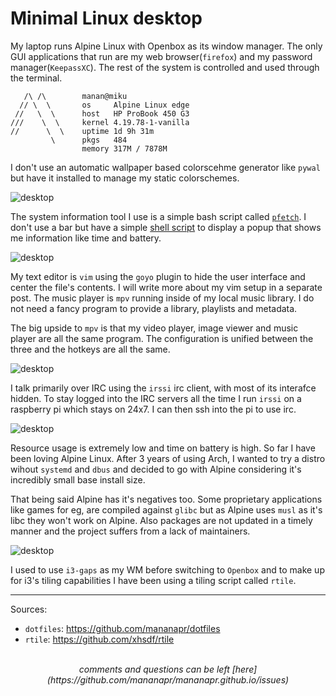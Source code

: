 # Minimal Linux desktop

My laptop runs Alpine Linux with Openbox as its window manager. The only GUI applications that run are my web browser(`firefox`) and my password manager(`KeepassXC`). The rest of the system is controlled and used through the terminal.

```
   /\ /\        manan@miku
  // \  \       os     Alpine Linux edge
 //   \  \      host   HP ProBook 450 G3
///    \  \     kernel 4.19.78-1-vanilla
//      \  \    uptime 1d 9h 31m
         \      pkgs   484
                memory 317M / 7878M
```

I don't use an automatic wallpaper based colorscehme generator like `pywal` but have it installed to manage my static colorschemes.

<picture>
  <img src="/images/rice1.png" alt="desktop">
</picture>

The system information tool I use is a simple bash script called [`pfetch`](https://github.com/dylanaraps/pfetch). I don't use a bar but have a simple [shell script](https://github.com/mananapr/dotfiles/blob/master/bin/bar) to display a popup that shows me information like time and battery.

<picture>
  <img src="/images/rice2.png" alt="desktop">
</picture>

My text editor is `vim` using the `goyo` plugin to hide the user interface and center the file's contents. I will write more about my vim setup in a separate post. The music player is `mpv` running inside of my local music library. I do not need a fancy program to provide a library, playlists and metadata.

The big upside to `mpv` is that my video player, image viewer and music player are all the same program. The configuration is unified between the three and the hotkeys are all the same.

<picture>
  <img src="/images/rice3.png" alt="desktop">
</picture>

I talk primarily over IRC using the `irssi` irc client, with most of its interafce hidden. To stay logged into the IRC servers all the time I run `irssi` on a raspberry pi which stays on 24x7. I can then ssh into the pi to use irc.

<picture>
  <img src="/images/rice4.png" alt="desktop">
</picture>

Resource usage is extremely low and time on battery is high. So far I have been loving Alpine Linux. After 3 years of using Arch, I wanted to try a distro wihout `systemd` and `dbus` and decided to go with Alpine considering it's incredibly small base install size.

That being said Alpine has it's negatives too. Some proprietary applications like games for eg, are compiled against `glibc` but as Alpine uses `musl` as it's libc they won't work on Alpine. Also packages are not updated in a timely manner and the project suffers from a lack of maintainers.

<picture>
  <img src="/images/rice5.png" alt="desktop">
</picture>

I used to use `i3-gaps` as my WM before switching to `Openbox` and to make up for i3's tiling capabilities I have been using a tiling script called `rtile`.

---

Sources:

- `dotfiles`: <https://github.com/mananapr/dotfiles>
- `rtile`: <https://github.com/xhsdf/rtile>

<br>
<center><i>
comments and questions can be left [here](https://github.com/mananapr/mananapr.github.io/issues)
</i></center>
